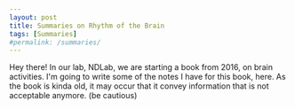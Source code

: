```yaml
---
layout: post
title: Summaries on Rhythm of the Brain
tags: [Summaries]
#permalink: /summaries/
---
```


<p>Hey there! 
In our lab, NDLab, we are starting a book from 2016, on brain activities. I'm going to write some of the notes I have for this book, here. 
As the book is kinda old, it may occur that it convey information that is not acceptable anymore. (be cautious) </p>

